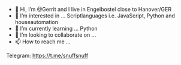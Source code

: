 - 👋 Hi, I’m @Gerrit and I live in Engelbostel close to Hanover/GER
- 👀 I’m interested in … Scriptlanguages i.e. JavaScript, Python and houseautomation
- 🌱 I’m currently learning ... Python
- 💞️ I’m looking to collaborate on ...
- 📫 How to reach me ...

Telegram: https://t.me/snuffsnuff

